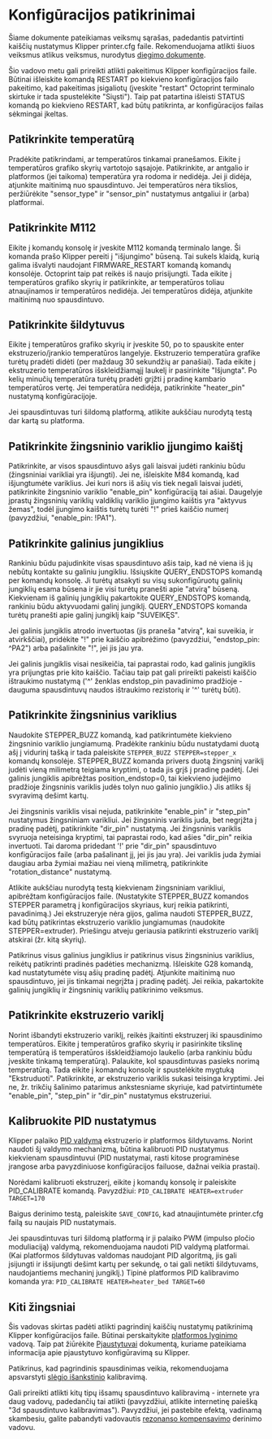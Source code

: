 # Konfigūracijos patikrinimai

Šiame dokumente pateikiamas veiksmų sąrašas, padedantis patvirtinti kaiščių nustatymus Klipper printer.cfg faile. Rekomenduojama atlikti šiuos veiksmus atlikus veiksmus, nurodytus [diegimo dokumente](Installation.md).

Šio vadovo metu gali prireikti atlikti pakeitimus Klipper konfigūracijos faile. Būtinai išleiskite komandą RESTART po kiekvieno konfigūracijos failo pakeitimo, kad pakeitimas įsigaliotų (įveskite "restart" Octoprint terminalo skirtuke ir tada spustelėkite "Siųsti"). Taip pat patartina išleisti STATUS komandą po kiekvieno RESTART, kad būtų patikrinta, ar konfigūracijos failas sėkmingai įkeltas.

## Patikrinkite temperatūrą

Pradėkite patikrindami, ar temperatūros tinkamai pranešamos. Eikite į temperatūros grafiko skyrių vartotojo sąsajoje. Patikrinkite, ar antgalio ir platformos (jei taikoma) temperatūra yra rodoma ir nedidėja. Jei ji didėja, atjunkite maitinimą nuo spausdintuvo. Jei temperatūros nėra tikslios, peržiūrėkite "sensor_type" ir "sensor_pin" nustatymus antgaliui ir (arba) platformai.

## Patikrinkite M112

Eikite į komandų konsolę ir įveskite M112 komandą terminalo lange. Ši komanda prašo Klipper pereiti į "išjungimo" būseną. Tai sukels klaidą, kurią galima išvalyti naudojant FIRMWARE_RESTART komandą komandų konsolėje. Octoprint taip pat reikės iš naujo prisijungti. Tada eikite į temperatūros grafiko skyrių ir patikrinkite, ar temperatūros toliau atnaujinamos ir temperatūros nedidėja. Jei temperatūros didėja, atjunkite maitinimą nuo spausdintuvo.

## Patikrinkite šildytuvus

Eikite į temperatūros grafiko skyrių ir įveskite 50, po to spauskite enter ekstruzerio/įrankio temperatūros langelyje. Ekstruzerio temperatūra grafike turėtų pradėti didėti (per maždaug 30 sekundžių ar panašiai). Tada eikite į ekstruzerio temperatūros išskleidžiamąjį laukelį ir pasirinkite "Išjungta". Po kelių minučių temperatūra turėtų pradėti grįžti į pradinę kambario temperatūros vertę. Jei temperatūra nedidėja, patikrinkite "heater_pin" nustatymą konfigūracijoje.

Jei spausdintuvas turi šildomą platformą, atlikite aukščiau nurodytą testą dar kartą su platforma.

## Patikrinkite žingsninio variklio įjungimo kaištį

Patikrinkite, ar visos spausdintuvo ašys gali laisvai judėti rankiniu būdu (žingsniniai varikliai yra išjungti). Jei ne, išleiskite M84 komandą, kad išjungtumėte variklius. Jei kuri nors iš ašių vis tiek negali laisvai judėti, patikrinkite žingsninio variklio "enable_pin" konfigūraciją tai ašiai. Daugelyje įprastų žingsninių variklių valdiklių variklio įjungimo kaištis yra "aktyvus žemas", todėl įjungimo kaištis turėtų turėti "!" prieš kaiščio numerį (pavyzdžiui, "enable_pin: !PA1").

## Patikrinkite galinius jungiklius

Rankiniu būdu pajudinkite visas spausdintuvo ašis taip, kad nė viena iš jų nebūtų kontakte su galiniu jungikliu. Išsiųskite QUERY_ENDSTOPS komandą per komandų konsolę. Ji turėtų atsakyti su visų sukonfigūruotų galinių jungiklių esama būsena ir jie visi turėtų pranešti apie "atvirą" būseną. Kiekvienam iš galinių jungiklių pakartokite QUERY_ENDSTOPS komandą, rankiniu būdu aktyvuodami galinį jungiklį. QUERY_ENDSTOPS komanda turėtų pranešti apie galinį jungiklį kaip "SUVEIKĘS".

Jei galinis jungiklis atrodo invertuotas (jis praneša "atvirą", kai suveikia, ir atvirkščiai), pridėkite "!" prie kaiščio apibrėžimo (pavyzdžiui, "endstop_pin: ^PA2") arba pašalinkite "!", jei jis jau yra.

Jei galinis jungiklis visai nesikeičia, tai paprastai rodo, kad galinis jungiklis yra prijungtas prie kito kaiščio. Tačiau taip pat gali prireikti pakeisti kaiščio ištraukimo nustatymą ('^' ženklas endstop_pin pavadinimo pradžioje - dauguma spausdintuvų naudos ištraukimo rezistorių ir '^' turėtų būti).

## Patikrinkite žingsninius variklius

Naudokite STEPPER_BUZZ komandą, kad patikrintumėte kiekvieno žingsninio variklio jungiamumą. Pradėkite rankiniu būdu nustatydami duotą ašį į vidurinį tašką ir tada paleiskite `STEPPER_BUZZ STEPPER=stepper_x` komandų konsolėje. STEPPER_BUZZ komanda privers duotą žingsninį variklį judėti vieną milimetrą teigiama kryptimi, o tada jis grįš į pradinę padėtį. (Jei galinis jungiklis apibrėžtas position_endstop=0, tai kiekvieno judėjimo pradžioje žingsninis variklis judės tolyn nuo galinio jungiklio.) Jis atliks šį svyravimą dešimt kartų.

Jei žingsninis variklis visai nejuda, patikrinkite "enable_pin" ir "step_pin" nustatymus žingsniniam varikliui. Jei žingsninis variklis juda, bet negrįžta į pradinę padėtį, patikrinkite "dir_pin" nustatymą. Jei žingsninis variklis svyruoja neteisinga kryptimi, tai paprastai rodo, kad ašies "dir_pin" reikia invertuoti. Tai daroma pridedant '!' prie "dir_pin" spausdintuvo konfigūracijos faile (arba pašalinant jį, jei jis jau yra). Jei variklis juda žymiai daugiau arba žymiai mažiau nei vieną milimetrą, patikrinkite "rotation_distance" nustatymą.

Atlikite aukščiau nurodytą testą kiekvienam žingsniniam varikliui, apibrėžtam konfigūracijos faile. (Nustatykite STEPPER_BUZZ komandos STEPPER parametrą į konfigūracijos skyriaus, kurį reikia patikrinti, pavadinimą.) Jei ekstruzeryje nėra gijos, galima naudoti STEPPER_BUZZ, kad būtų patikrintas ekstruzerio variklio jungiamumas (naudokite STEPPER=extruder). Priešingu atveju geriausia patikrinti ekstruzerio variklį atskirai (žr. kitą skyrių).

Patikrinus visus galinius jungiklius ir patikrinus visus žingsninius variklius, reikėtų patikrinti pradinės padėties mechanizmą. Išleiskite G28 komandą, kad nustatytumėte visų ašių pradinę padėtį. Atjunkite maitinimą nuo spausdintuvo, jei jis tinkamai negrįžta į pradinę padėtį. Jei reikia, pakartokite galinių jungiklių ir žingsninių variklių patikrinimo veiksmus.

## Patikrinkite ekstruzerio variklį

Norint išbandyti ekstruzerio variklį, reikės įkaitinti ekstruzerį iki spausdinimo temperatūros. Eikite į temperatūros grafiko skyrių ir pasirinkite tikslinę temperatūrą iš temperatūros išskleidžiamojo laukelio (arba rankiniu būdu įveskite tinkamą temperatūrą). Palaukite, kol spausdintuvas pasieks norimą temperatūrą. Tada eikite į komandų konsolę ir spustelėkite mygtuką "Ekstruduoti". Patikrinkite, ar ekstruzerio variklis sukasi teisinga kryptimi. Jei ne, žr. trikčių šalinimo patarimus ankstesniame skyriuje, kad patvirtintumėte "enable_pin", "step_pin" ir "dir_pin" nustatymus ekstruzeriui.

## Kalibruokite PID nustatymus

Klipper palaiko [PID valdymą](https://en.wikipedia.org/wiki/PID_controller) ekstruzerio ir platformos šildytuvams. Norint naudoti šį valdymo mechanizmą, būtina kalibruoti PID nustatymus kiekvienam spausdintuvui (PID nustatymai, rasti kitose programinėse įrangose arba pavyzdiniuose konfigūracijos failuose, dažnai veikia prastai).

Norėdami kalibruoti ekstruzerį, eikite į komandų konsolę ir paleiskite PID_CALIBRATE komandą. Pavyzdžiui: `PID_CALIBRATE HEATER=extruder TARGET=170`

Baigus derinimo testą, paleiskite `SAVE_CONFIG`, kad atnaujintumėte printer.cfg failą su naujais PID nustatymais.

Jei spausdintuvas turi šildomą platformą ir ji palaiko PWM (impulso pločio moduliaciją) valdymą, rekomenduojama naudoti PID valdymą platformai. (Kai platformos šildytuvas valdomas naudojant PID algoritmą, jis gali įsijungti ir išsijungti dešimt kartų per sekundę, o tai gali netikti šildytuvams, naudojantiems mechaninį jungiklį.) Tipinė platformos PID kalibravimo komanda yra: `PID_CALIBRATE HEATER=heater_bed TARGET=60`

## Kiti žingsniai

Šis vadovas skirtas padėti atlikti pagrindinį kaiščių nustatymų patikrinimą Klipper konfigūracijos faile. Būtinai perskaitykite [platformos lyginimo](Bed_Level.md) vadovą. Taip pat žiūrėkite [Pjaustytuvai](Slicers.md) dokumentą, kuriame pateikiama informacija apie pjaustytuvo konfigūravimą su Klipper.

Patikrinus, kad pagrindinis spausdinimas veikia, rekomenduojama apsvarstyti [slėgio išankstinio](Pressure_Advance.md) kalibravimą.

Gali prireikti atlikti kitų tipų išsamų spausdintuvo kalibravimą - internete yra daug vadovų, padedančių tai atlikti (pavyzdžiui, atlikite internetinę paiešką "3d spausdintuvo kalibravimas"). Pavyzdžiui, jei pastebite efektą, vadinamą skambesiu, galite pabandyti vadovautis [rezonanso kompensavimo](Resonance_Compensation.md) derinimo vadovu.

